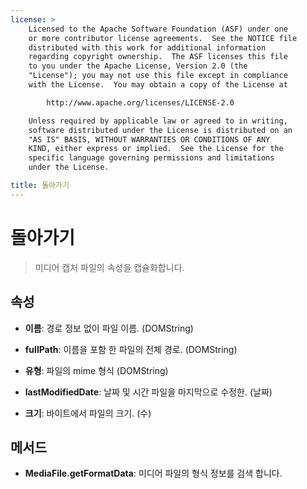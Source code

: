 ```yaml
---
license: >
    Licensed to the Apache Software Foundation (ASF) under one
    or more contributor license agreements.  See the NOTICE file
    distributed with this work for additional information
    regarding copyright ownership.  The ASF licenses this file
    to you under the Apache License, Version 2.0 (the
    "License"); you may not use this file except in compliance
    with the License.  You may obtain a copy of the License at

        http://www.apache.org/licenses/LICENSE-2.0

    Unless required by applicable law or agreed to in writing,
    software distributed under the License is distributed on an
    "AS IS" BASIS, WITHOUT WARRANTIES OR CONDITIONS OF ANY
    KIND, either express or implied.  See the License for the
    specific language governing permissions and limitations
    under the License.

title: 돌아가기
---
```


# 돌아가기

> 미디어 캡처 파일의 속성을 캡슐화합니다.

## 속성

*   **이름**: 경로 정보 없이 파일 이름. (DOMString)

*   **fullPath**: 이름을 포함 한 파일의 전체 경로. (DOMString)

*   **유형**: 파일의 mime 형식 (DOMString)

*   **lastModifiedDate**: 날짜 및 시간 파일을 마지막으로 수정한. (날짜)

*   **크기**: 바이트에서 파일의 크기. (수)

## 메서드

*   **MediaFile.getFormatData**: 미디어 파일의 형식 정보를 검색 합니다.